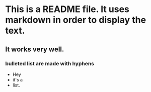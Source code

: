 # This is a README file. It uses markdown in order to display the text.

## It works very well.

### bulleted list are made with hyphens
- Hey
- it's a
- list.
